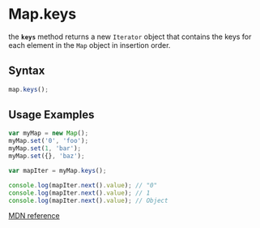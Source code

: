 # Map.keys

the **`keys`** method returns a new `Iterator` object that contains the keys for each element in the `Map` object in insertion order.

## Syntax

```js
map.keys();
```

## Usage Examples

```js
var myMap = new Map();
myMap.set('0', 'foo');
myMap.set(1, 'bar');
myMap.set({}, 'baz');

var mapIter = myMap.keys();

console.log(mapIter.next().value); // "0"
console.log(mapIter.next().value); // 1
console.log(mapIter.next().value); // Object
```

[MDN reference](https://developer.mozilla.org/en-US/docs/Web/JavaScript/Reference/Global_Objects/Map/keys)
